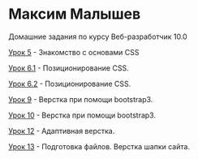 # Максим Малышев
Домашние задания по курсу  Веб-разработчик 10.0

[Урок 5](https://max72rus.github.io/%D0%A3%D1%80%D0%BE%D0%BA%205/#block-1/ "ссылка на сайт") - Знакомство с основами CSS

[Урок 6.1](https://codepen.io/Max72/full/JrbMQe/ "ссылка на сайт") - Позиционирование CSS.

[Урок 6.2](https://codepen.io/Max72/full/boBYaQ/ "ссылка на сайт") - Позиционирование CSS.

[Урок 9](https://max72rus.github.io/leasson_9/ "ссылка на сайт") - Верстка при помощи bootstrap3.

[Урок 10](https://max72rus.github.io/leasson_9/ "ссылка на сайт") - Верстка при помощи bootstrap3.

[Урок 12](https://max72rus.github.io/leason13/ "ссылка на сайт") -  Адаптивная верстка.

[Урок 13](https://max72rus.github.io/leason14/ "ссылка на сайт") -  Подготовка файлов. Верстка шапки сайта.

